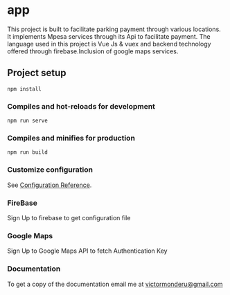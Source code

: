 # app
This project is built to facilitate parking payment through various locations. It implements Mpesa services through its Api to facilitate payment. The language used in this project is Vue Js & vuex and backend technology offered through firebase.Inclusion of google maps services.
## Project setup
```
npm install
```

### Compiles and hot-reloads for development
```
npm run serve
```

### Compiles and minifies for production
```
npm run build
```

### Customize configuration
See [Configuration Reference](https://cli.vuejs.org/config/).

### FireBase

Sign Up to firebase to get configuration file 

### Google Maps

Sign Up to Google Maps API to fetch Authentication Key

### Documentation

To get a copy of the documentation email me at victormonderu@gmail.com

